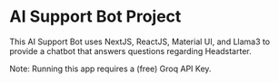 # AI Support Bot Project

This AI Support Bot uses NextJS, ReactJS, Material UI, and Llama3 to provide a chatbot that answers questions regarding Headstarter.  

Note: Running this app requires a (free) Groq API Key.
